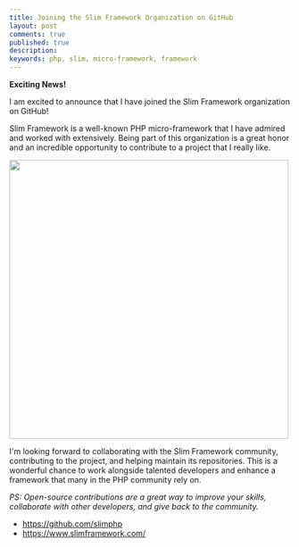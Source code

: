 ```yaml
---
title: Joining the Slim Framework Organization on GitHub
layout: post
comments: true
published: true
description: 
keywords: php, slim, micro-framework, framework
---
```


**Exciting News!**

I am excited to announce that I have joined the Slim Framework organization on GitHub! 

Slim Framework is a well-known PHP micro-framework that I have admired and worked with extensively. Being part of this organization is a great honor and an incredible opportunity to contribute to a project that I really like.


<img src="https://github.com/odan/odan.github.io/assets/781074/9204a615-e210-46a2-a6d4-76eeaf769d3e" width="500">

I'm looking forward to collaborating with the Slim Framework community, contributing to the project, and helping maintain its repositories. This is a wonderful chance to work alongside talented developers and enhance a framework that many in the PHP community rely on.

*PS: Open-source contributions are a great way to improve your skills, collaborate with other developers, and give back to the community.*


* <https://github.com/slimphp>
* <https://www.slimframework.com/>
